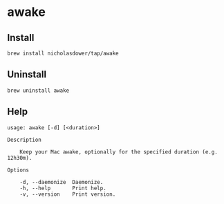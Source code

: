 # awake

## Install

```shell
brew install nicholasdower/tap/awake
```

## Uninstall

```shell
brew uninstall awake
```

## Help

```
usage: awake [-d] [<duration>]

Description

    Keep your Mac awake, optionally for the specified duration (e.g. 12h30m).

Options

    -d, --daemonize  Daemonize.
    -h, --help       Print help.
    -v, --version    Print version.
```
